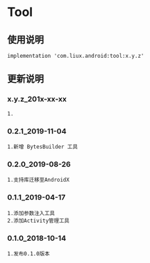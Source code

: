Tool
===

使用说明
---
```
implementation 'com.liux.android:tool:x.y.z'
```

更新说明
---
### x.y.z_201x-xx-xx
    1.

### 0.2.1_2019-11-04
    1.新增 BytesBuilder 工具

### 0.2.0_2019-08-26
    1.支持库迁移至AndroidX

### 0.1.1_2019-04-17
    1.添加参数注入工具
    2.添加Activity管理工具

### 0.1.0_2018-10-14
    1.发布0.1.0版本